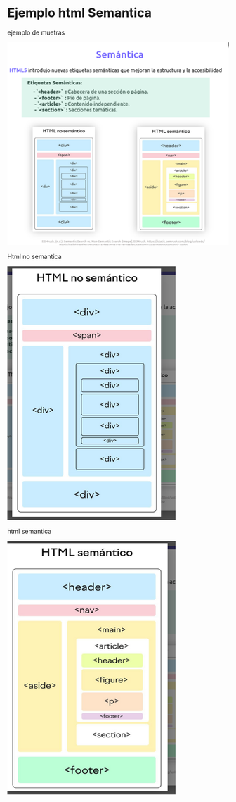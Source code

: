# Ejemplo html Semantica
ejemplo de muetras

![alt text](./img/image.png)

Html no semantica

![alt text](./img/image-1.png)

html semantica

![alt text](./img/image-2.png)